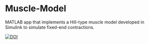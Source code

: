 # Muscle-Model
MATLAB app that implements a Hill-type muscle model developed in Simulink to simulate fixed-end contractions.

[![DOI](https://zenodo.org/badge/DOI/10.5281/zenodo.6423696.svg)](https://doi.org/10.5281/zenodo.6423696)
